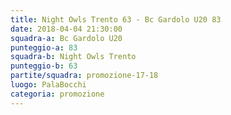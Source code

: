 ```yaml
---
title: Night Owls Trento 63 - Bc Gardolo U20 83
date: 2018-04-04 21:30:00
squadra-a: Bc Gardolo U20
punteggio-a: 83
squadra-b: Night Owls Trento
punteggio-b: 63
partite/squadra: promozione-17-18
luogo: PalaBocchi
categoria: promozione
---
```

